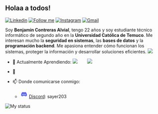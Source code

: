 ## Holaa a todos!

[![Linkedin](https://img.shields.io/badge/-LinkedIn-blue?style=flat&logo=Linkedin&logoColor=white)]()
[<img src="https://img.shields.io/github/followers/LeandraOliveiraS?label=follow&style=social" height="22" title="Follow me" />]() 
[![Instagram](https://img.shields.io/badge/-Instagram-c13584?style=flat&labelColor=c13584&logo=instagram&logoColor=white)]()
[![Gmail](https://img.shields.io/badge/-Gmail-c14438?style=flat&logo=Gmail&logoColor=white)]()


Soy **Benjamin Contreras Alvial**, tengo 22 años y soy estudiante técnico informático de segundo año en la **Universidad Católica de Temuco**.
Me interesan mucho la **seguridad en sistemas**, las **bases de datos** y la **programación backend**. Me apasiona entender cómo funcionan los sistemas, proteger la información y desarrollar soluciones eficientes. <img height ="20" src= "https://camo.githubusercontent.com/6ba7b982e69849c28d40e15131d5557cd65455a6/68747470733a2f2f6d656469612e67697068792e636f6d2f6d656469612f4c6e516a7057614f4e386e68723231764e572f67697068792e676966" />

<img align= "right" width= "240" src= "https://pa1.narvii.com/6580/8098c6e9207376889eeb0532d9f5a0723c4d73f5_hq.gif"/>


- 🌱 Actualmente Aprendiendo: <img height="20" src="https://motoko-school.medium.com/welcome-to-motoko-school-78f2446e860d"></code>


- 💬 

- 📫 Donde comunicarse conmigo:

   - <a><img height="25" src="https://raw.githubusercontent.com/github/explore/80688e429a7d4ef2fca1e82350fe8e3517d3494d/topics/discord/discord.png"> [Discord](https://discord.com/): sayer203 </a>

<img title="My status" align="left" heigth="320" width="420" src="https://github-readme-stats.vercel.app/api?username=LegonBCA&hide=issues&count_private=true&icon_color=871486&title_color=000000&bg_color=ffffff&show_icons=true)"
/>

